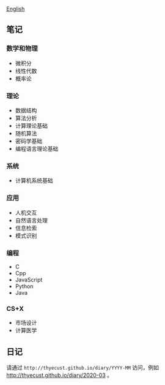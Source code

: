 [English](https://thyecust.github.io/)

## 笔记

### 数学和物理

* 微积分
* 线性代数
* 概率论

### 理论

* 数据结构
* 算法分析
* 计算理论基础
* 随机算法
* 密码学基础
* 编程语言理论基础

### 系统

* 计算机系统基础

### 应用

* 人机交互
* 自然语言处理
* 信息检索
* 模式识别

### 编程

* C
* Cpp
* JavaScript
* Python
* Java

### CS+X

* 市场设计
* 计算医学

## 日记

请通过 `http://thyecust.github.io/diary/YYYY-MM` 访问，例如 http://thyecust.github.io/diary/2020-03 。
